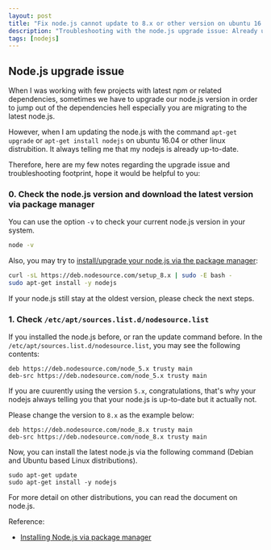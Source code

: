 ```yaml
---
layout: post
title: "Fix node.js cannot update to 8.x or other version on ubuntu 16.04"
description: "Troubleshooting with the node.js upgrade issue: Already up-to-date"
tags: [nodejs]
---
```


## Node.js upgrade issue 

When I was working with few projects with latest npm or related dependencies, sometimes we have to upgrade our node.js version in order to jump out of the dependencies hell especially you are migrating to the latest node.js.

However, when I am updating the node.js with the command `apt-get upgrade` or `apt-get install nodejs` on ubuntu 16.04 or other linux distrubition. It always telling me that my nodejs is already up-to-date.

Therefore, here are my few notes regarding the upgrade issue and troubleshooting footprint, hope it would be helpful to you:

### 0. Check the node.js version and download the latest version via package manager

You can use the option `-v` to check your current node.js version in your system.

```bash
node -v
```

Also, you may try to [install/upgrade your node.js via the package manager][1]:

```bash
curl -sL https://deb.nodesource.com/setup_8.x | sudo -E bash -
sudo apt-get install -y nodejs
```

If your node.js still stay at the oldest version, please check the next steps.

### 1. Check `/etc/apt/sources.list.d/nodesource.list`

If you installed the node.js before, or ran the update command before. In the `/etc/apt/sources.list.d/nodesource.list`, you may see the following contents:
```
deb https://deb.nodesource.com/node_5.x trusty main
deb-src https://deb.nodesource.com/node_5.x trusty main
```

If you are cuurently using the version `5.x`, congratulations, that's why your nodejs always telling you that your node.js is up-to-date but it actually not.

Please change the version to `8.x` as the example below:
```
deb https://deb.nodesource.com/node_8.x trusty main
deb-src https://deb.nodesource.com/node_8.x trusty main
```

Now, you can install the latest node.js via the following command (Debian and Ubuntu based Linux distributions).
```
sudo apt-get update
sudo apt-get install -y nodejs
```

For more detail on other distributions, you can read the document on node.js.


Reference:

- [Installing Node.js via package manager][1]


[1]: https://nodejs.org/en/download/package-manager/#debian-and-ubuntu-based-linux-distributions
